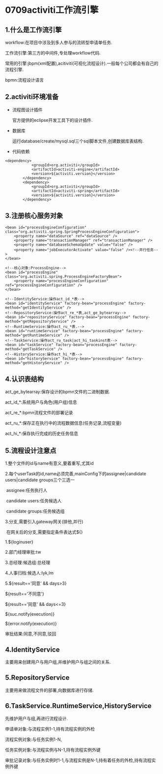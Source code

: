 # 0709activiti工作流引擎

## 1.什么是工作流引擎

workflow:在项目中涉及到多人参与的流转型申请单任务.

工作流引擎:第三方的中间件,专处理workflow代码.

常用的引擎:jbpm(xml配置),acitiviti(可视化流程设计).一般每个公司都会有自己的流程引擎.

bpmn:流程设计语言

## 2.activiti环境准备

- 流程图设计插件

  官方提供的eclipse开发工具下的设计插件.

- 数据库

  运行database/create/mysql.sql三个sql脚本文件,创建数据库表结构.

- 代码依赖

```
<dependency>
            <groupId>org.activiti</groupId>
            <artifactId>activiti-engine</artifactId>
            <version>${activiti.version}</version>
        </dependency>
        <dependency>
            <groupId>org.activiti</groupId>
            <artifactId>activiti-spring</artifactId>
            <version>${activiti.version}</version>
        </dependency>
```



## 3.注册核心服务对象

```
<bean id="processEngineConfiguration" class="org.activiti.spring.SpringProcessEngineConfiguration">
    <property name="dataSource" ref="dataSource" />
    <property name="transactionManager" ref="transactionManager" />
    <property name="databaseSchemaUpdate" value="false" />
    <property name="jobExecutorActivate" value="false" /><!--并行任务-->
</bean>

<!--核心对象:ProcessEngine-->
<bean id="processEngine" class="org.activiti.spring.ProcessEngineFactoryBean">
    <property name="processEngineConfiguration" ref="processEngineConfiguration" />
</bean>

<!--IdentityService:操作act_id_*表-->
<bean id="identityService" factory-bean="processEngine" factory-method="getIdentityService" />
<!--RepositoryService:操作act_re_*表,act_ge_bytearray-->
<bean id="repositoryService" factory-bean="processEngine" factory-method="getRepositoryService" />
<!--RuntimeService:操作act_ru_*表.-->
<bean id="runtimeService" factory-bean="processEngine" factory-method="getRuntimeService" />
<!--TaskService:操作act_ru_task|act_hi_taskinst表-->
<bean id="taskService" factory-bean="processEngine" factory-method="getTaskService" />
<!--HistoryService:操作act_hi_*表-->
<bean id="historyService" factory-bean="processEngine" factory-method="getHistoryService" />
```



## 4.认识表结构

act_ge_bytearray:保存设计的bpmn文件的二进制数据.

act_id_*:系统用户与角色(用户组)信息

act_re_*:bpmn流程文件的部署记录

act_ru_*:保存正在执行中的流程数据信息(任务记录,流程变量)

act_hi_*:保存执行完成的历史任务信息



## 5.流程设计注意点

1.整个文件的id与name有意义,要着重写,尤其id

2.每个userTask的id,name必须完善,mainConfig下的assignee|candidate users|candidate groups三个三选一

​	assignee:任务执行人

​	candidate users:任务候选人

​	candidate groups:任务候选组

3.分支,需要引入gateway网关(排他,并行)

​	在网关后的分支,需要指定条件表达式${}





1.${loginuser}

2.部门经理审批:tw

3.总经理:候选组:总经理

4.人事归档:候选人:lyk,lm

5.${result=='同意' && days>3}

${result=='不同意'}

${result=='同意' && days<=3}

${suc.notify(execution)}

${error.notify(execution)}



审批结果:同意,不同意,驳回



## 4.IdentityService

主要用来创建用户与用户组,并维护用户与组之间的关系.





## 5.RepositoryService

主要用来做流程文件的部署,向数据库进行存储.





## 6.TaskService.RuntimeService,HistoryService





先维护用户与组,再进行流程设计.





申请单对象:与流程实例1-1,持有流程实例的外检

流程实例对象:与任务实例1-N,

任务实例对象:与流程实例与N-1,持有流程实例外键

审批记录对象:与任务实例时1-1,与流程实例是N-1,持有着任务的外检,持有流程实例外键
